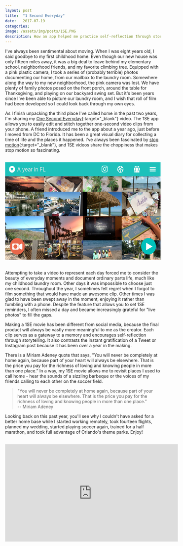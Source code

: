 ```yaml
---
layout: post
title:  "1 Second Everyday"
date:   2017-07-19
categories: 
image: /assets/img/posts/1SE.PNG
description: How an app helped me practice self-reflection through storytelling.
---
```


I've always been sentimental about moving.
When I was eight years old, I said goodbye to my first childhood home. 
Even though our new house was only 
fifteen miles away, it was a big deal to leave behind my elementary school, neighborhood friends, 
and my favorite climbing tree. Equipped with a pink plastic camera, 
I took a series of (probably terrible) photos documenting
our home, from our mailbox to the laundry room. 
Somewhere along the way to my new neighborhood, the pink camera was lost. 
We have plenty of family photos posed
on the front porch, around the table for Thanksgiving, and playing on our
backyard swing set. But it's been years since I've been able
to picture our laundry room, and I wish that roll of film had been developed
so I could look back through my own eyes. 


As I finish unpacking the third place I've called home in the past two years,
I'm sharing my [One Second Everyday](http://1se.co/){:target="_blank"} video. 
The 1SE app allows you to easily edit and stitch together one-second
video clips from your phone. A friend introduced me to the app about a year ago, just 
before I moved from DC to Florida. It has been a great
visual diary for collecting a time of life and the places it happened. 
I've always been fascinated by [stop motion](https://www.youtube.com/watch?v=pzyRYYks_m0){:target="_blank"}, 
and 1SE videos share the choppiness that
makes stop motion so fascinating. 

<br>
<div align="center">
    <img src="/assets/img/posts/1SE.PNG" width="560" height="315" class="img-responsive" title="Screenshot of the 1SE app" alt="Screenshot of the 1SE app">
</div>
<br>

Attempting to take a video to represent each day forced me to consider
the beauty of everyday moments and document ordinary parts life, much like
my childhood laundry room. Other days it was impossible to choose just 
one second. Throughout the year, I sometimes felt regret when I forgot to film
something that would have made an awesome clip. Other times I was glad to
have been swept away in the moment, enjoying it rather than fumbling with a phone.
Despite the feature that allows you to set 1SE reminders, I often missed a day
and became increasingly grateful for "live photos" to fill the gaps.

Making a 1SE movie has been different from social media, because the final product will always
be vastly more meaningful to me as the creator. Each clip serves as a gateway
to a memory and encourages self-reflection through storytelling. It also 
contrasts the instant gratification of a Tweet or Instagram post because 
it has been over a year in the making. 

There is a Miriam Adeney quote that says, 
"You will never be completely at home again, because part of your heart
will always be elsewhere. That is the price you pay for the richness of 
loving and knowing people in more than one place.” In a way, 
my 1SE movie allows me to revisit places I used to call home - hear the
sounds of a sizzling barbeque or the voices of my friends calling to 
each other on the soccer field. 
 
 >"You will never be completely at home again, because part of your heart
 >will always be elsewhere. That is the price you pay for the richness of 
 >loving and knowing people in more than one place.” 
 > <br>-- Miriam Adeney


Looking back on this past year, you'll see why I couldn't have asked for a better home base 
while I started working remotely, took fourteen flights, planned my wedding, started playing soccer again,
trained for a half marathon, and took full advantage of Orlando's theme parks. Enjoy!

<br>
<div align="center">
    <iframe width="560" height="315" src="https://www.youtube.com/embed/88hR6SjQuCw" frameborder="0" allowfullscreen></iframe>
</div>
<br>


 








